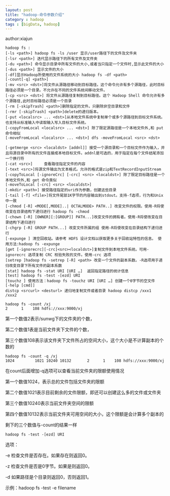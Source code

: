 ```yaml
---
layout: post
title: "hadoop-命令参数介绍"
category : hadoop
tags : [bigData, hadoop]
---
```

author:xiajun

	hadoop fs :       
	[-ls <path>] hadoop fs -ls /user 显示/user路径下的文件及文件夹
	[-lsr <path>] 迭代显示路径下的所有文件及文件夹
	[-du <path>] 命令显示目录中所有文件的大小,或者当只指定一个文件时,显示此文件的大小
	[-dus <path>] 显示文件的大小
	[-df]显示Hadoop所使用的文件系统的大小 hadoop fs -df <path>  
	[-count[-q] <path>]
	[-mv <src> <dst>]将文件从源路径移动到目标路径。这个命令允许有多个源路径，此时目标路径必须是一个目录。不允许在不同的文件系统间移动文件。 
	[-cp <src> <dst>] 将文件从源路径复制到目标路径。这个 Hadoop Shell 命令允许有多个源路径,此时目标路径必须是一个目录
	[-rm [-skipTrash] <path>]删除指定的文件。只删除非空目录和文件
    [-rmr [-skipTrash] <path>]delete的递归版本。
	[-put <localsrc> ... <dst>]从本地文件系统中复制单个或多个源路径到目标文件系统。也支持从标准输入中读取输入写入目标文件系统。
	[-copyFromLocal <localsrc> ... <dst>] 除了限定源路径是一个本地文件外,和 put 命令相似
	[-moveFromLocal <localsrc> ... <dst>] dfs -moveFromLocal <src> <dst>
 
	[-getmerge <src> <localdst> [addnl]] 接受一个源目录和一个目标文件作为输入，并且将源目录中所有的文件连接成本地目标文件。addnl是可选的，用于指定在每个文件结尾添加一个换行符
	[-cat <src>]     查看路径指定文件的内容
	[-text <src>]将源文件输出为文本格式。允许的格式是zip和TextRecordInputStream
	[-copyToLocal [-ignoreCrc] [-crc] <src> <localdst>] 除了限定目标路径是一个本地文件外,和 get 命令类似
	[-moveToLocal [-crc] <src> <localdst>]
	[-mkdir <path>] 接受路径指定的uri作为参数，创建这些目录
	[-tail [-f] <file>]将文件尾部1K字节的内容输出到stdout。支持-f选项，行为和Unix中一致
	[-chmod [-R] <MODE[,MODE]..| OCTALMODE> PATH..] 改变文件的权限。使用-R将使改变在目录结构下递归进行 hadoop fs -chmod
	[-chown [-R] [OWNER][:[GROUP]] PATH...]改变文件的拥有者。使用-R将使改变在目录结构下递归进行
	[-chgrp [-R] GROUP PATH...] 改变文件所属的组 使用-R将使改变在目录结构下递归进行
	[-expunge ] 清空回收站。请参考 HDFS 设计文档以获取更多关于回收站特性的信息。 使用方法:hadoop fs -expunge
	[get [-ignorecrc][-crc]<src><localdst>]复制文件到本地文件系统。可用-ignorecrc 选项复制 CRC 校验失败的文件。使用-crc 选项
	[setrep ]hadoop fs -setrep [-R] <path> 改变一个文件的副本系数。-R选项用于递归改变目录下所有文件的副本系数
	[stat] hadoop fs -stat URI [URI …]  返回指定路径的统计信息
	[test] hadoop fs -test -[ezd] URI
	[touchz ] 使用方法：hadoop fs -touchz URI [URI …] 创建一个0字节的空文件
	[-help [cmd]]
	distcp <srcurl> <desturl> 递归地复制文件或者目录 hadoop distcp /xxx1  /xxx2

	hadoop fs -count /xj
	2      1    108 hdfs://xxx:9000/xj


第一个数值2表示/sunwg下的文件夹的个数，

第二个数值1表是当前文件夹下文件的个数，

第三个数值108表示该文件夹下文件所占的空间大小，这个大小是不计算副本的个数的

	hadoop fs -count -q /xj
	1024         1021 10240 10132       2      1    108 hdfs://xxx:9000/xj
在count后面增加-q选项可以查看当前文件夹的限额使用情况

第一个数值1024，表示总的文件包括文件夹的限额

第二个数值1021表示目前剩余的文件限额，即还可以创建这么多的文件或文件夹

第三个数值10240表示当前文件夹空间的限额

第四个数值10132表示当前文件夹可用空间的大小，这个限额是会计算多个副本的

剩下的三个数值与-count的结果一样

	hadoop fs -test -[ezd] URI
选项：

-e 检查文件是否存在。如果存在则返回0。

-z 检查文件是否是0字节。如果是则返回0。

-d 如果路径是个目录则返回0，否则返回1。

示例：hadoop fs -test -e filename 

